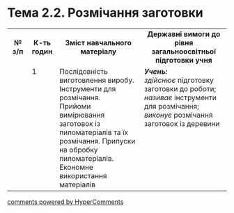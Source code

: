 <div id="hypercomments_widget" class="js-hypercomments-widget invisible"></div>

# Тема 2.2. Розмічання заготовки

<table>
  <tr>
    <td width="10%" align="center"><b>№ з/п</b></td>
    <td width="10%" align="center"><b>К-ть годин</b></td>
    <td width="40%" align="center"><b>Зміст навчального матеріалу</b></td>
    <td width="40%" align="center"><b>Державні вимоги до рівня загальноосвітньої підготовки учня</b></td>
  </tr>
  <tr>
<td width="10%" style="vertical-align:top !important;"></td>
<td width="10%" style="vertical-align:top !important;">1</td>
    <td width="40%" style="vertical-align:top !important;">
Послідовність виготовлення виробу.  Інструменти для розмічання.<br>
Прийоми вимірювання заготовок із пиломатеріалів та їх розмічання.  Припуски на обробку пиломатеріалів. Економне використання матеріалів
</td>
    <td width="40%" style="vertical-align:top !important;">
<i><b>Учень:</b></i><br>
<i>здійснює</i> підготовку заготовки до роботи;<br>
<i>називає</i>  інструменти для   розмічання;<br>
<i>виконує</i> розмічання заготовок із деревини
</td>
  </tr>
</table>

<div class="js-hypercomments-container">
<a href="http://hypercomments.com" class="hc-link" title="comments widget">comments powered by HyperComments</a>
</div>